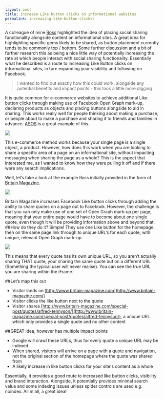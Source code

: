 ```yaml
---
layout: post
title: Increase Like button clicks on informational websites
permalink: increasing-like-button-clicks/
---
```

A colleague of mine [Ross](http://rosstavendale.com/) highlighted the idea of placing social sharing functionality alongside content on informational sites. A great idea for highlighting specific gems likely to be shared, as button placement currently tends to be commonly top / bottom. Some further discussion and a bit of further research this as being a nice little way of potentially increasing the rate at which people interact with social sharing functionality. Essentially what he described is a route to increasing Like Button clicks on informational sites, in turn expanding your visibility and following on Facebook.

> I wanted to find out exactly how this could work, alongside any potential benefits and impact points - this took a little more digging

It is quite common for e-commerce websites to achieve additional Like button clicks through making use of Facebook Open Graph mark-up, declaring products as objects and placing buttons alongside to aid in sharing. This works really well for people thinking about making a purchase, or people about to make a purchase and sharing it to friends and families in advance. [ASOS](http://www.asos.com) is a great example of this.

<img src="http://uploads.calumshep.com/asos-like-button-example.png"/>

This e-commerce method works because your single page is a single object, a product. However, how does this work when you are looking to share a specific area of a page on an informational site, without impacting messaging when sharing the page as a whole? This is the aspect that interested me, as I wanted to know how they were pulling it off and if there were any search implications.

Well, let’s take a look at the example Ross initially provided in the form of [Britain Magazine](http://www.britain-magazine.com/).

<img src="http://uploads.calumshep.com/british-quote-button.png"/>

Britain Magazine increases Facebook Like button clicks through adding the ability to share quotes on a page out to Facebook. However, the challenge is that you can only make use of one set of Open Graph mark-up per page, meaning that your entire page would have to become about one single quote, even though it will be providing information above and beyond that.
##How do they do it?
Simple! They use one Like button for the homepage, then on the same page link through to unique URL’s for each quote, with unique, relevant Open Graph mark-up.

<img src="http://uploads.calumshep.com/like-button-code-image.png"/>

This means that every quote has its own unique URL, so you aren’t actually sharing THAT quote, your sharing the same quote but on a different URL (Something the typical user will never realise). You can see the true URL you are sharing within the iFrame.

##Let’s map this out
- Visitor lands on [http://www.britain-magazine.com](http://www.britain-magazine.com/)
- Visitor clicks the like button next to the quote
- Visitor shares [http://www.britain-magazine.com/special-post/quotes/alfred-tennyson/](http://www.britain-magazine.com/special-post/quotes/alfred-tennyson/), a unique URL which only provides a single quote and no other content

##GREAT idea, however has multiple impact points

- Google will crawl these URLs, thus for every quote a unique URL may be indexed
- When shared, visitors will arrive on a page with a quote and navigation, not the original section of the homepage where the quote was shared from
- A likely increase in like button clicks for your site's content as a whole

Essentially, it provides a good route to increased like button clicks, visibility and brand interaction. Alongside, it potentially provides minimal search value and some indexing issues unless spider controls are used e.g. noindex. All in all, a great idea!

